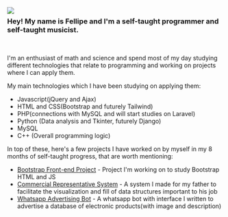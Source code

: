 <img align="left" src="https://user-images.githubusercontent.com/110192027/191017416-15907fc3-0310-4143-9138-1f724cca308e.png">

### Hey! My name is Fellipe and I'm a self-taught programmer and self-taught musicist.
<br>


I'm an enthusiast of math and science and spend most of my day studying different technologies that relate to programming and working on projects where I can apply them.

My main technologies which I have been studying on applying them:
- Javascript(jQuery and Ajax)
- HTML and CSS(Bootstrap and futurely Tailwind)
- PHP(connections with MySQL and will start studies on Laravel)
- Python (Data analysis and Tkinter, futurely Django)
- MySQL
- C++ (Overall programming logic)

In top of these, here's a few projects I have worked on by myself in my 8 months of self-taught progress, that are worth mentioning:

- [Bootstrap Front-end Project](https://luizfellips.github.io/mandala-website-bootstrap/) - Project I'm working on to study Bootstrap HTML and JS
- [Commercial Representative System](https://github.com/luizfellips/Commercial-Representation-System) - A system I made for my father to facilitate the visualization and fill of data structures important to his job
- [Whatsapp Advertising Bot](https://github.com/luizfellips/Whatsapp-Bot) - A whatsapp bot with interface I written to advertise a database of electronic products(with image and description)
